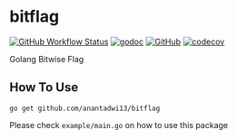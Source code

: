 # bitflag

[![GitHub Workflow Status](https://img.shields.io/github/workflow/status/anantadwi13/bitflag/Test%20and%20coverage)](https://github.com/anantadwi13/bitflag/actions)
[![godoc](http://img.shields.io/badge/go-documentation-blue.svg?style=flat)](https://pkg.go.dev/github.com/anantadwi13/bitflag)
[![GitHub](https://img.shields.io/github/license/anantadwi13/bitflag)](https://raw.githubusercontent.com/anantadwi13/bitflag/master/LICENSE)
[![codecov](https://codecov.io/gh/anantadwi13/bitflag/branch/master/graph/badge.svg?token=KDAWGVXDX2)](https://codecov.io/gh/anantadwi13/bitflag)

Golang Bitwise Flag

## How To Use
```shell
go get github.com/anantadwi13/bitflag
```
Please check `example/main.go` on how to use this package